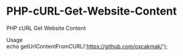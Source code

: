 # PHP-cURL-Get-Website-Content
PHP cURL Get Website Content

Usage<br/>echo getUrlContentFromCURL('https://github.com/oxcakmak/');
